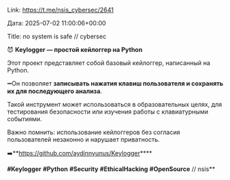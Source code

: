 Link: https://t.me/nsis_cybersec/2641

Дата: 2025-07-02 11:00:06+00:00

Title: no system is safe // cybersec

😈 **Keylogger — простой кейлоггер на Python**

Этот проект представляет собой базовый кейлоггер, написанный
на Python.

➖Он позволяет **записывать нажатия клавиш пользователя и
сохранять их для последующего анализа**.

Такой инструмент может использоваться в образовательных
целях, для тестирования безопасности или изучения работы с
клавиатурными событиями.

Важно помнить: использование кейлоггеров без согласия
пользователей незаконно и нарушает приватность.

➡️**https://github.com/aydinnyunus/Keylogger****

****#Keylogger**** ****#Python**** ****#Security****
****#EthicalHacking**** ****#OpenSource**** // nsis**

